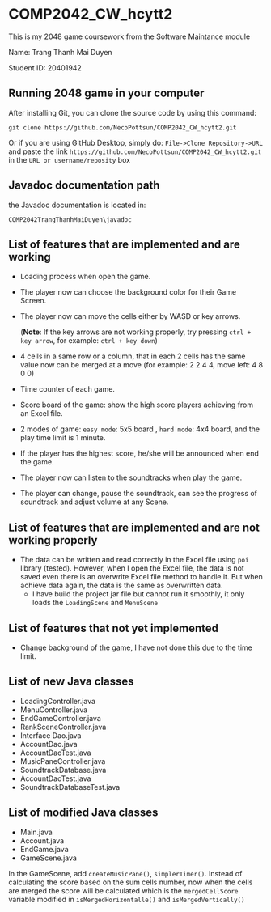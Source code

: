 # COMP2042_CW_hcytt2
This is my 2048 game coursework from the Software Maintance module

Name: Trang Thanh Mai Duyen

Student ID: 20401942

## Running 2048 game in your computer 

After installing Git, you can clone the source code by using this command:

``` 
git clone https://github.com/NecoPottsun/COMP2042_CW_hcytt2.git
```
Or if you are using GitHub Desktop, simply do: `File->Clone Repository->URL` and paste the link `https://github.com/NecoPottsun/COMP2042_CW_hcytt2.git` in the `URL or username/reposity` box

## Javadoc documentation path

the Javadoc documentation is located in: 
```
COMP2042TrangThanhMaiDuyen\javadoc
```

## List of features that are implemented and are working

- Loading process when open the game.
- The player now can choose the background color for their Game Screen.
- The player now can move the cells either by WASD or key arrows.

  (**Note**: If the key arrows are not working properly, try pressing `ctrl + key arrow`, for example: `ctrl + key down`)
- 4 cells in a same row or a column, that in each 2 cells has the same value now can be merged at a move (for example: 2 2 4 4, move left: 4 8 0 0)
- Time counter of each game.
- Score board of the game: show the high score players achieving from an Excel file.
- 2 modes of game: `easy mode`: 5x5 board , `hard mode`: 4x4 board, and the play time limit is 1 minute.
- If the player has the highest score, he/she will be announced when end the game.
- The player now can listen to the soundtracks when play the game.
- The player can change, pause the soundtrack, can see the progress of soundtrack and adjust volume at any Scene.
## List of features that are implemented and are not working properly

- The data can be written and read correctly in the Excel file using `poi` library (tested). However, when I open the Excel file, the data is not saved even there is an overwrite Excel file method to handle it. But when achieve data again, the data is the same as overwritten data.
  - I have build the project jar file but cannot run it smoothly, it only loads the `LoadingScene` and `MenuScene`

## List of features that not yet implemented

- Change background of the game, I have not done this due to the time limit.

## List of new Java classes

- LoadingController.java
- MenuController.java
- EndGameController.java
- RankSceneController.java
- Interface Dao.java
- AccountDao.java
- AccountDaoTest.java 
- MusicPaneController.java
- SoundtrackDatabase.java
- AccountDaoTest.java
- SoundtrackDatabaseTest.java

## List of modified Java classes 

- Main.java
- Account.java
- EndGame.java
- GameScene.java

In the GameScene, add `createMusicPane()`, `simplerTimer()`.
Instead of calculating the score based on the sum cells number, 
now when the cells are merged the score will be calculated which is the `mergedCellScore` variable modified in 
`isMergedHorizontalle()` and `isMergedVertically()`
